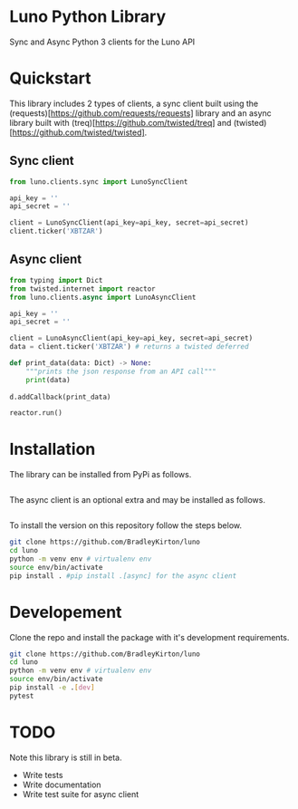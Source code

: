 # Luno Python Library

Sync and Async Python 3 clients for the Luno API

# Quickstart

This library includes 2 types of clients, a sync client built using the (requests)[https://github.com/requests/requests] library and an async library built with (treq)[https://github.com/twisted/treq] and (twisted)[https://github.com/twisted/twisted].

## Sync client

```python
from luno.clients.sync import LunoSyncClient

api_key = ''
api_secret = ''

client = LunoSyncClient(api_key=api_key, secret=api_secret)
client.ticker('XBTZAR')
```


## Async client

```python
from typing import Dict
from twisted.internet import reactor
from luno.clients.async import LunoAsyncClient

api_key = ''
api_secret = ''

client = LunoAsyncClient(api_key=api_key, secret=api_secret)
data = client.ticker('XBTZAR') # returns a twisted deferred

def print_data(data: Dict) -> None:
    """prints the json response from an API call"""
    print(data)
        
d.addCallback(print_data)

reactor.run()
```

# Installation

The library can be installed from PyPi as follows.

```bash
```

The async client is an optional extra and may be installed as follows.

```bash
```

To install the version on this repository follow the steps below.

```bash
git clone https://github.com/BradleyKirton/luno
cd luno
python -m venv env # virtualenv env
source env/bin/activate
pip install . #pip install .[async] for the async client
```


# Developement

Clone the repo and install the package with it's development requirements.

```bash
git clone https://github.com/BradleyKirton/luno
cd luno
python -m venv env # virtualenv env
source env/bin/activate
pip install -e .[dev]
pytest
```

# TODO

Note this library is still in beta.

- Write tests
- Write documentation
- Write test suite for async client
